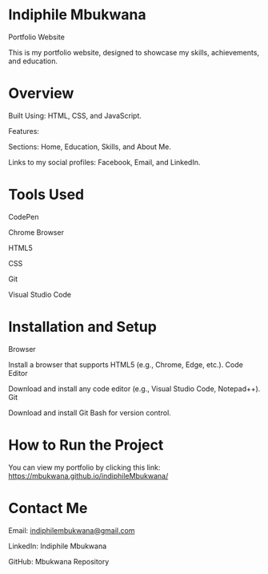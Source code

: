 # Indiphile Mbukwana
Portfolio Website

This is my portfolio website, designed to showcase my skills, achievements, and education.

# Overview
Built Using: HTML, CSS, and JavaScript.

Features:

Sections: Home, Education, Skills, and About Me.

Links to my social profiles: Facebook, Email, and LinkedIn.

# Tools Used
CodePen

Chrome Browser

HTML5

CSS

Git

Visual Studio Code

# Installation and Setup

Browser

Install a browser that supports HTML5 (e.g., Chrome, Edge, etc.).
Code Editor

Download and install any code editor (e.g., Visual Studio Code, Notepad++).
Git

 Download and install Git Bash for version control.
# How to Run the Project

You can view my portfolio by clicking this link:
https://mbukwana.github.io/indiphileMbukwana/

# Contact Me
Email: indiphilembukwana@gmail.com

LinkedIn: Indiphile Mbukwana

GitHub: Mbukwana Repository
